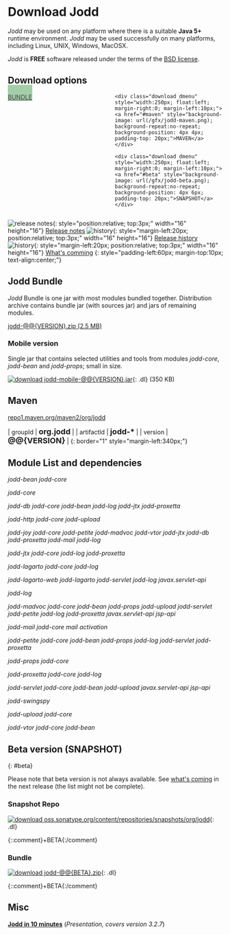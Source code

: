 <style type="text/css">
table#maven td {
	font-size: 14px;
	border-left: 1px solid #ccc;
	padding: 5px;
}
span.mvn {
	font-weight: bold;
	font-size: 18px;
}
.dmenu a {
	background-color: #A3CEA7;
	color: #444;
	border:0;
}
</style>

# Download Jodd

*Jodd* may be used on any platform where there is a suitable **Java 5+**
runtime environment. *Jodd* may be used successfully on many platforms,
including Linux, UNIX, Windows, MacOSX.

*Jodd* is **FREE** software released under the terms of the [BSD
license](/license.html).

## Download options

<div>
	<div class="download dmenu" style="width:250px; float:left; margin-right:0;">
	<a href="#jodd-bundle" style="background-image: url(/gfx/jodd-jar.png); background-repeat:no-repeat; background-position: 4px 4px; padding-top: 20px;">BUNDLE</a>
	</div>

	<div class="download dmenu" style="width:250px; float:left; margin-right:0; margin-left:10px;">
	<a href="#maven" style="background-image: url(/gfx/jodd-maven.png); background-repeat:no-repeat; background-position: 4px 4px; padding-top: 20px;">MAVEN</a>
	</div>

	<div class="download dmenu" style="width:250px; float:left; margin-right:0; margin-left:10px;">
	<a href="#beta" style="background-image: url(/gfx/jodd-beta.png); background-repeat:no-repeat; background-position: 4px 6px; padding-top: 20px;">SNAPSHOT</a>
	</div>
</div>

<div style="clear:both;"></div>

![release notes](/gfx/history.png){: style="position:relative; top:3px;"
width="16" height="16"} [Release notes](/release.html)
![history](/gfx/history.png){: style="margin-left:20px;
position:relative; top:3px;" width="16" height="16"} [Release
history](/history.html) ![history](/gfx/history.png){:
style="margin-left:20px; position:relative; top:3px;" width="16"
height="16"} [What\'s comming](/beta.html)
{: style="padding-left:60px; margin-top:10px; text-align:center;"}

## Jodd Bundle

*Jodd* Bundle is one jar with most modules bundled together.
Distribution archive contains bundle jar (with sources jar) and jars of remaining modules.

<div class="download"><a href="jodd-@@{VERSION}.zip"><span>jodd-@@{VERSION}.zip</span> (2.5 MB)</a></div>

### Mobile version

Single jar that contains selected utilities and tools from modules
<var>jodd-core</var>, <var>jodd-bean</var> and <var>jodd-props</var>;
small in size.

[![download](/gfx/dl.gif) jodd-mobile-@@{VERSION}.jar](jodd-mobile-@@{VERSION}.jar){: .dl} (350 KB)

## Maven

<div class="download"><a href="http://repo1.maven.org/maven2/org/jodd/" target="_blank">repo1.maven.org/maven2/org/jodd</a></div>

| groupId | <span class="mvn">org.jodd</span> |
| artifactId | <span class="mvn">jodd-\*</span> |
| version | <span class="mvn">@@{VERSION}</span> |
{: border="1" style="margin-left:340px;"}


## Module List and dependencies

<var>jodd-bean</var> <var class='dep'>jodd-core</var>

<var>jodd-core</var>

<var>jodd-db</var> <var class='dep'>jodd-core</var> <var class='dep'>jodd-bean</var> <var class='dep'>jodd-log</var> <var class='dep-opt'>jodd-jtx</var> <var class='dep-opt'>jodd-proxetta</var>

<var>jodd-http</var> <var class='dep'>jodd-core</var> <var class='dep'>jodd-upload</var>

<var>jodd-joy</var> <var class='dep'>jodd-core</var> <var class='dep'>jodd-petite</var> <var class='dep'>jodd-madvoc</var> <var class='dep'>jodd-vtor</var> <var class='dep'>jodd-jtx</var> <var class='dep'>jodd-db</var> <var class='dep'>jodd-proxetta</var> <var class='dep'>jodd-mail</var> <var class='dep'>jodd-log</var>

<var>jodd-jtx</var> <var class='dep'>jodd-core</var> <var class='dep'>jodd-log</var> <var class='dep-opt'>jodd-proxetta</var>

<var>jodd-lagarto</var> <var class='dep'>jodd-core</var> <var class='dep'>jodd-log</var>

<var>jodd-lagarto-web</var> <var class='dep'>jodd-lagarto</var> <var class='dep'>jodd-servlet</var> <var class='dep'>jodd-log</var> <var class='lib'>javax.servlet-api</var>

<var>jodd-log</var>

<var>jodd-madvoc</var> <var class='dep'>jodd-core</var> <var class='dep'>jodd-bean</var> <var class='dep'>jodd-props</var> <var class='dep'>jodd-upload</var> <var class='dep'>jodd-servlet</var> <var class='dep'>jodd-petite</var> <var class='dep'>jodd-log</var> <var class='dep-opt'>jodd-proxetta</var> <var class='lib'>javax.servlet-api</var> <var class='lib'>jsp-api</var>

<var>jodd-mail</var> <var class='dep'>jodd-core</var> <var class='lib'>mail</var> <var class='lib'>activation</var>

<var>jodd-petite</var> <var class='dep'>jodd-core</var> <var class='dep'>jodd-bean</var> <var class='dep'>jodd-props</var> <var class='dep'>jodd-log</var> <var class='dep-opt'>jodd-servlet</var> <var class='dep-opt'>jodd-proxetta</var>

<var>jodd-props</var> <var class='dep'>jodd-core</var>

<var>jodd-proxetta</var> <var class='dep'>jodd-core</var> <var class='dep'>jodd-log</var>

<var>jodd-servlet</var> <var class='dep'>jodd-core</var> <var class='dep'>jodd-bean</var> <var class='dep'>jodd-upload</var> <var class='lib'>javax.servlet-api</var> <var class='lib'>jsp-api</var>

<var>jodd-swingspy</var>

<var>jodd-upload</var> <var class='dep'>jodd-core</var>

<var>jodd-vtor</var> <var class='dep'>jodd-core</var> <var class='dep'>jodd-bean</var>

## Beta version (SNAPSHOT)
{: #beta}

Please note that beta version is not always available. 
See [what's coming](/beta.html) in the next release (the list might
not be complete).

### Snapshot Repo

[![download](/gfx/dl.gif) oss.sonatype.org/content/repositories/snapshots/org/jodd][1]{: .dl}

{::comment}+BETA{:/comment}
### Bundle

[![download](/gfx/dl.gif) jodd-@@{BETA}.zip](jodd-@@{BETA}.zip){: .dl}

{::comment}+BETA{:/comment}


## Misc

[**Jodd in 10 minutes**](/download/jodd-in-10-minutes.pdf) (*Presentation, covers version 3.2.7*)


[1]: https://oss.sonatype.org/content/repositories/snapshots/org/jodd/
